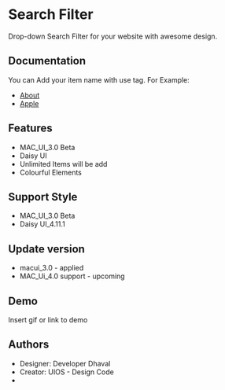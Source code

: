 
# Search Filter

Drop-down Search Filter for your website with awesome design.


## Documentation

You can Add your item name with use **<a>** tag.
For Example: 
- <a href="#">About</a>
- <a href="#">Apple</a>
## Features

- MAC_UI_3.0 Beta
- Daisy UI 
- Unlimited Items will be add
- Colourful Elements


## Support Style

- MAC_UI_3.0 Beta 
- Daisy UI_4.11.1

## Update version 

- macui_3.0 - applied 
- MAC_Ui_4.0 support - upcoming 

## Demo

Insert gif or link to demo


## Authors

- Designer: Developer Dhaval
- Creator: UIOS - Design Code
- 
